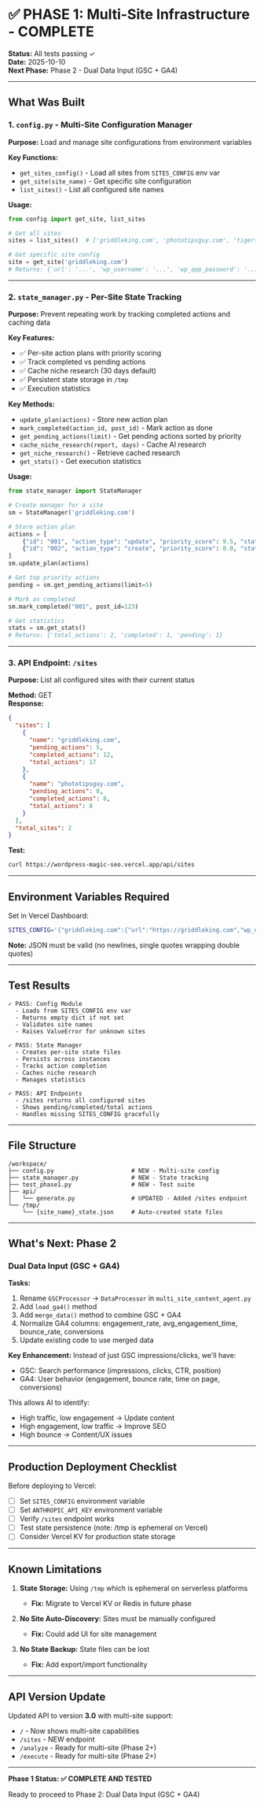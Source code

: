 # ✅ PHASE 1: Multi-Site Infrastructure - COMPLETE

**Status:** All tests passing ✓  
**Date:** 2025-10-10  
**Next Phase:** Phase 2 - Dual Data Input (GSC + GA4)

---

## What Was Built

### 1. `config.py` - Multi-Site Configuration Manager
**Purpose:** Load and manage site configurations from environment variables

**Key Functions:**
- `get_sites_config()` - Load all sites from `SITES_CONFIG` env var
- `get_site(site_name)` - Get specific site configuration
- `list_sites()` - List all configured site names

**Usage:**
```python
from config import get_site, list_sites

# Get all sites
sites = list_sites()  # ['griddleking.com', 'phototipsguy.com', 'tigertribe.net']

# Get specific site config
site = get_site('griddleking.com')
# Returns: {'url': '...', 'wp_username': '...', 'wp_app_password': '...', 'niche': 'outdoor cooking'}
```

---

### 2. `state_manager.py` - Per-Site State Tracking
**Purpose:** Prevent repeating work by tracking completed actions and caching data

**Key Features:**
- ✅ Per-site action plans with priority scoring
- ✅ Track completed vs pending actions
- ✅ Cache niche research (30 days default)
- ✅ Persistent state storage in `/tmp`
- ✅ Execution statistics

**Key Methods:**
- `update_plan(actions)` - Store new action plan
- `mark_completed(action_id, post_id)` - Mark action as done
- `get_pending_actions(limit)` - Get pending actions sorted by priority
- `cache_niche_research(report, days)` - Cache AI research
- `get_niche_research()` - Retrieve cached research
- `get_stats()` - Get execution statistics

**Usage:**
```python
from state_manager import StateManager

# Create manager for a site
sm = StateManager('griddleking.com')

# Store action plan
actions = [
    {"id": "001", "action_type": "update", "priority_score": 9.5, "status": "pending"},
    {"id": "002", "action_type": "create", "priority_score": 8.0, "status": "pending"}
]
sm.update_plan(actions)

# Get top priority actions
pending = sm.get_pending_actions(limit=5)

# Mark as completed
sm.mark_completed("001", post_id=123)

# Get statistics
stats = sm.get_stats()
# Returns: {'total_actions': 2, 'completed': 1, 'pending': 1}
```

---

### 3. API Endpoint: `/sites`
**Purpose:** List all configured sites with their current status

**Method:** GET  
**Response:**
```json
{
  "sites": [
    {
      "name": "griddleking.com",
      "pending_actions": 5,
      "completed_actions": 12,
      "total_actions": 17
    },
    {
      "name": "phototipsguy.com",
      "pending_actions": 0,
      "completed_actions": 8,
      "total_actions": 8
    }
  ],
  "total_sites": 2
}
```

**Test:**
```bash
curl https://wordpress-magic-seo.vercel.app/api/sites
```

---

## Environment Variables Required

Set in Vercel Dashboard:

```bash
SITES_CONFIG='{"griddleking.com":{"url":"https://griddleking.com","wp_username":"meastt09","wp_app_password":"6MVb4gZoOJ2BcWQAe1XKVMN6","niche":"outdoor cooking"},"phototipsguy.com":{"url":"https://phototipsguy.com","wp_username":"meastt09@gmail.com","wp_app_password":"BHxWFZhbJh8oziKEzHMA4Bpp","niche":"photography"},"tigertribe.net":{"url":"https://tigertribe.net","wp_username":"joeedwards","wp_app_password":"m32Gutsp3JW1FQRPSFcjKcve","niche":"wild cats"}}'
```

**Note:** JSON must be valid (no newlines, single quotes wrapping double quotes)

---

## Test Results

```
✓ PASS: Config Module
  - Loads from SITES_CONFIG env var
  - Returns empty dict if not set
  - Validates site names
  - Raises ValueError for unknown sites

✓ PASS: State Manager
  - Creates per-site state files
  - Persists across instances
  - Tracks action completion
  - Caches niche research
  - Manages statistics

✓ PASS: API Endpoints
  - /sites returns all configured sites
  - Shows pending/completed/total actions
  - Handles missing SITES_CONFIG gracefully
```

---

## File Structure

```
/workspace/
├── config.py                      # NEW - Multi-site config
├── state_manager.py               # NEW - State tracking
├── test_phase1.py                 # NEW - Test suite
├── api/
│   └── generate.py                # UPDATED - Added /sites endpoint
└── /tmp/
    └── {site_name}_state.json     # Auto-created state files
```

---

## What's Next: Phase 2

### Dual Data Input (GSC + GA4)

**Tasks:**
1. Rename `GSCProcessor` → `DataProcessor` in `multi_site_content_agent.py`
2. Add `load_ga4()` method
3. Add `merge_data()` method to combine GSC + GA4
4. Normalize GA4 columns: engagement_rate, avg_engagement_time, bounce_rate, conversions
5. Update existing code to use merged data

**Key Enhancement:**
Instead of just GSC impressions/clicks, we'll have:
- GSC: Search performance (impressions, clicks, CTR, position)
- GA4: User behavior (engagement, bounce rate, time on page, conversions)

This allows AI to identify:
- High traffic, low engagement → Update content
- High engagement, low traffic → Improve SEO
- High bounce → Content/UX issues

---

## Production Deployment Checklist

Before deploying to Vercel:

- [ ] Set `SITES_CONFIG` environment variable
- [ ] Set `ANTHROPIC_API_KEY` environment variable
- [ ] Verify `/sites` endpoint works
- [ ] Test state persistence (note: /tmp is ephemeral on Vercel)
- [ ] Consider Vercel KV for production state storage

---

## Known Limitations

1. **State Storage:** Using `/tmp` which is ephemeral on serverless platforms
   - **Fix:** Migrate to Vercel KV or Redis in future phase
   
2. **No Site Auto-Discovery:** Sites must be manually configured
   - **Fix:** Could add UI for site management

3. **No State Backup:** State files can be lost
   - **Fix:** Add export/import functionality

---

## API Version Update

Updated API to version **3.0** with multi-site support:
- `/` - Now shows multi-site capabilities
- `/sites` - NEW endpoint
- `/analyze` - Ready for multi-site (Phase 2+)
- `/execute` - Ready for multi-site (Phase 2+)

---

**Phase 1 Status: ✅ COMPLETE AND TESTED**

Ready to proceed to Phase 2: Dual Data Input (GSC + GA4)
